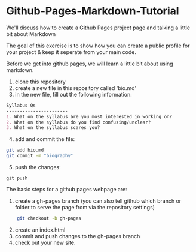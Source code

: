 # Github-Pages-Markdown-Tutorial

We'll discuss how to create a Github Pages project page and talking a little bit about Markdown

The goal of this exercise is to show how you can create a public profile for your project & keep it seperate from your main code. 

Before we get into github pages, we will learn a little bit about using markdown.
1. clone this repository
2. create a new file in this repository called 'bio.md'
3. in the new file, fill out the following information:

```markdown
Syllabus Qs
-----------------------
1. What on the syllabus are you most interested in working on?
2. What on the syllabus do you find confusing/unclear? 
3. What on the syllabus scares you? 
```
4. add and commit the file:
  ```bash
  git add bio.md
  git commit -m "biography"
  ```
5. push the changes:
  ```
  git push
  ```

The basic steps for a github pages webpage are:

1. create a gh-pages branch (you can also tell github which branch or folder to serve the page from via the repository settings)
```bash
    git checkout -b gh-pages
```
2. create an index.html 
3. commit and push changes to the gh-pages branch
4. check out your new site. 
